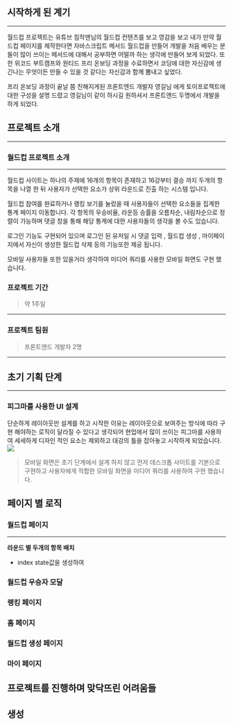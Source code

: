 ## 시작하게 된 계기
---
월드컵 프로젝트는 유튜브 침착맨님의 월드컵 컨텐츠를 보고 영감을 보고 내가 만약 월드컵 페이지를 제작한다면 자바스크립트 메서드 월드컵을 만들어 개발을 처음 배우는 분들이 많이 쓰이는 메서드에 대해서 공부하면 어떨까 하는 생각에 만들어 보게 되었다. 또한 위코드 부트캠프와 원티드 프리 온보딩 과정을 수료하면서 코딩에 대한 자신감에 생긴나는 무엇이든 만들 수 있을 것 같다는 자신감과 함께 뽐내고 싶었다.

프리 온보딩 과정이 끝날 쯤 친해지게된 프론트엔드 개발자 영길님 에게 토이프로젝트에 대한 구성을 설명 드렸고 영길님이 같이 하시길 원하셔서 프론트엔드 두명에서 개발을 하게 되었다.

## 프로젝트 소개
---
### 월드컵 프로젝트 소개
--- 
월드컵 사이트는 하나의 주제에 16개의 항목이 존재하고 16강부터 결승 까지 두개의 항목을 나열 한 뒤 사용자가 선택한 요소가 상위 라운드로 진출 하는 시스템 입니다.

월드컵 참여를 완료하거나 랭킹 보기를 눌렀을 때 사용자들이 선택한 요소들을 집계한 통계 페이지 이동합니다. 각 항목의 우승비율, 라운등 승률을 오름차순, 내림차순으로 정렬이 가능하며 댓글 창을 통해 해당 통계에 대한 사용자들의 생각을 볼 수도 있습니다. 

로그인 기능도 구현되어 있으며 로그인 된 유저일 시 댓글 입력 , 월드컵 생성 , 마이페이지에서 자신이 생성한 월드컵 삭제 등의 기능또한 제공 됩니다.

모바일 사용자들 또한 있을거라 생각하여 미디어 쿼리를 사용한 모바일 화면도 구현 했습니다.


### 프로젝트 기간
> 약 1주일

---
### 프로젝트 팀원
> 프론트엔드 개발자 2명

---

## 초기 기획 단계
---
### 피그마를 사용한 UI 설계
단순하게 레이아웃만 설계를 하고 시작한 이유는 레이아웃으로 보여주는 방식에 따라 구현 해야하는 로직이 달라질 수 있다고 생각되어 현업에서 많이 쓰이는 피그마를 사용하여 세세하게 디자인 적인 요소는 제외하고 대강의 틀을 잡아놓고 시작하게 되었습니다.
![](https://images.velog.io/images/yshh0514/post/b9e892f4-593a-459f-8c07-8037d0adc6dc/%E1%84%8E%E1%85%A9%E1%84%80%E1%85%B5%20UI%20%E1%84%89%E1%85%A5%E1%86%AF%E1%84%80%E1%85%A8.png)
> 모바일 화면은 초기 단계에서 설계 하지 않고 먼저 데스크톱 사이트를 기본으로 구현하고 사용자에게 적합한 모바일 화면을 미디어 쿼리를 사용하여 구현 했습니다.

## 페이지 별 로직 
### 월드컵 페이지
--- 
**라운드 별 두개의 항목 배치**
- index state값을 생성하여 
### 월드컵 우승자 모달
### 랭킹 페이지
### 홈 페이지
### 월드컵 생성 페이지
### 마이 페이지

## 프로젝트를 진행하며 맞닥뜨린 어려움들

## 생성 








